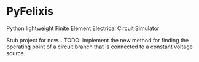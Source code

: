 # PyFelixis
Python lightweight Finite Element Electrical Circuit Simulator 

Stub project for now...
TODO: implement the new method for finding the operating point of a circuit branch that is connected to a constant voltage source.
